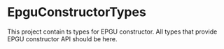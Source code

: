 # EpguConstructorTypes

This project contain ts types for EPGU constructor.
All types that provide EPGU constructor API should be here.
